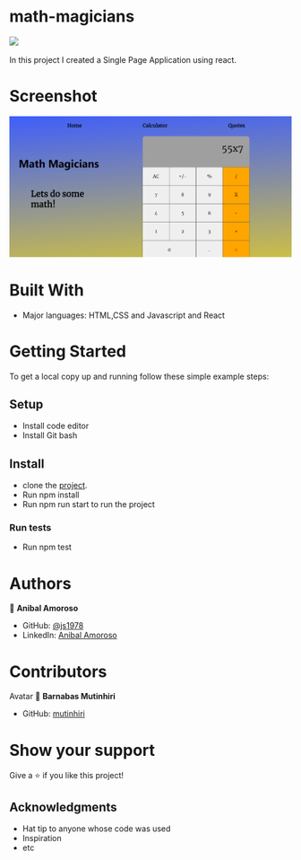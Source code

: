 # math-magicians
![](https://img.shields.io/badge/Microverse-blueviolet)


In this project I created a Single Page Application using react.




# Screenshot
![screenshot](/img/screenshot.png)





# Built With

- Major languages: HTML,CSS and Javascript and React



# Getting Started

To get a local copy up and running follow these simple example steps:


## Setup
- Install code editor
- Install Git bash

## Install
- clone the [project](https://github.com/sj1978/math-magicians.git).
- Run npm install
- Run npm run start to run the project

### Run tests
- Run npm test


# Authors



👤 **Anibal Amoroso**
- GitHub: [@js1978](https://github.com/sj1978)
- LinkedIn: [Anibal Amoroso](https://www.linkedin.com/in/anibal-amoroso-a5330921b/)


# Contributors

Avatar
💭
**Barnabas Mutinhiri**
- GitHub: [mutinhiri](https://github.com/mutinhiri)

# Show your support

Give a :star: if you like this project!


## Acknowledgments

- Hat tip to anyone whose code was used
- Inspiration
- etc
